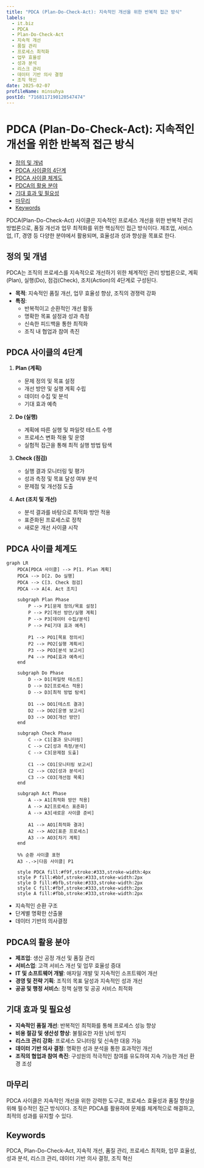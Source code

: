 ```yaml
---
title: "PDCA (Plan-Do-Check-Act): 지속적인 개선을 위한 반복적 접근 방식"
labels:
  - it.biz
  - PDCA
  - Plan-Do-Check-Act
  - 지속적 개선
  - 품질 관리
  - 프로세스 최적화
  - 업무 효율성
  - 성과 분석
  - 리스크 관리
  - 데이터 기반 의사 결정
  - 조직 혁신
date: 2025-02-07
profileName: minsuhya
postId: "7168117190120547474"
---
```



# PDCA (Plan-Do-Check-Act): 지속적인 개선을 위한 반복적 접근 방식

<!-- mtoc-start -->

- [정의 및 개념](#정의-및-개념)
- [PDCA 사이클의 4단계](#pdca-사이클의-4단계)
- [PDCA 사이클 체계도](#pdca-사이클-체계도)
- [PDCA의 활용 분야](#pdca의-활용-분야)
- [기대 효과 및 필요성](#기대-효과-및-필요성)
- [마무리](#마무리)
- [Keywords](#keywords)

<!-- mtoc-end -->

PDCA(Plan-Do-Check-Act) 사이클은 지속적인 프로세스 개선을 위한 반복적 관리 방법론으로, 품질 개선과 업무 최적화를 위한 핵심적인 접근 방식이다. 제조업, 서비스업, IT, 경영 등 다양한 분야에서 활용되며, 효율성과 성과 향상을 목표로 한다.

## 정의 및 개념

PDCA는 조직의 프로세스를 지속적으로 개선하기 위한 체계적인 관리 방법론으로, 계획(Plan), 실행(Do), 점검(Check), 조치(Action)의 4단계로 구성된다.

- **목적**: 지속적인 품질 개선, 업무 효율성 향상, 조직의 경쟁력 강화
- **특징**:
  - 반복적이고 순환적인 개선 활동
  - 명확한 목표 설정과 성과 측정
  - 신속한 피드백을 통한 최적화
  - 조직 내 협업과 참여 촉진

## PDCA 사이클의 4단계

1. **Plan (계획)**

   - 문제 정의 및 목표 설정
   - 개선 방안 및 실행 계획 수립
   - 데이터 수집 및 분석
   - 기대 효과 예측

2. **Do (실행)**

   - 계획에 따른 실행 및 파일럿 테스트 수행
   - 프로세스 변화 적용 및 운영
   - 실험적 접근을 통해 최적 실행 방법 탐색

3. **Check (점검)**

   - 실행 결과 모니터링 및 평가
   - 성과 측정 및 목표 달성 여부 분석
   - 문제점 및 개선점 도출

4. **Act (조치 및 개선)**
   - 분석 결과를 바탕으로 최적화 방안 적용
   - 표준화된 프로세스로 정착
   - 새로운 개선 사이클 시작

## PDCA 사이클 체계도

```mermaid
graph LR
    PDCA[PDCA 사이클] --> P[1. Plan 계획]
    PDCA --> D[2. Do 실행]
    PDCA --> C[3. Check 점검]
    PDCA --> A[4. Act 조치]

    subgraph Plan Phase
        P --> P1[문제 정의/목표 설정]
        P --> P2[개선 방안/실행 계획]
        P --> P3[데이터 수집/분석]
        P --> P4[기대 효과 예측]

        P1 --> PO1[목표 정의서]
        P2 --> PO2[실행 계획서]
        P3 --> PO3[분석 보고서]
        P4 --> PO4[효과 예측서]
    end

    subgraph Do Phase
        D --> D1[파일럿 테스트]
        D --> D2[프로세스 적용]
        D --> D3[최적 방법 탐색]

        D1 --> DO1[테스트 결과]
        D2 --> DO2[운영 보고서]
        D3 --> DO3[개선 방안]
    end

    subgraph Check Phase
        C --> C1[결과 모니터링]
        C --> C2[성과 측정/분석]
        C --> C3[문제점 도출]

        C1 --> CO1[모니터링 보고서]
        C2 --> CO2[성과 분석서]
        C3 --> CO3[개선점 목록]
    end

    subgraph Act Phase
        A --> A1[최적화 방안 적용]
        A --> A2[프로세스 표준화]
        A --> A3[새로운 사이클 준비]

        A1 --> AO1[최적화 결과]
        A2 --> AO2[표준 프로세스]
        A3 --> AO3[차기 계획]
    end

    %% 순환 사이클 표현
    A3 -.->|다음 사이클| P1

    style PDCA fill:#f9f,stroke:#333,stroke-width:4px
    style P fill:#bbf,stroke:#333,stroke-width:2px
    style D fill:#bfb,stroke:#333,stroke-width:2px
    style C fill:#fbf,stroke:#333,stroke-width:2px
    style A fill:#fbb,stroke:#333,stroke-width:2px
```

- 지속적인 순환 구조
- 단계별 명확한 산출물
- 데이터 기반의 의사결정

## PDCA의 활용 분야

- **제조업**: 생산 공정 개선 및 품질 관리
- **서비스업**: 고객 서비스 개선 및 업무 효율성 증대
- **IT 및 소프트웨어 개발**: 애자일 개발 및 지속적인 소프트웨어 개선
- **경영 및 전략 기획**: 조직의 목표 달성과 지속적인 성과 개선
- **공공 및 행정 서비스**: 정책 실행 및 공공 서비스 최적화

## 기대 효과 및 필요성

- **지속적인 품질 개선**: 반복적인 최적화를 통해 프로세스 성능 향상
- **비용 절감 및 생산성 향상**: 불필요한 자원 낭비 방지
- **리스크 관리 강화**: 프로세스 모니터링 및 신속한 대응 가능
- **데이터 기반 의사 결정**: 명확한 성과 분석을 통한 효과적인 개선
- **조직의 협업과 참여 촉진**: 구성원의 적극적인 참여를 유도하여 지속 가능한 개선 환경 조성

## 마무리

PDCA 사이클은 지속적인 개선을 위한 강력한 도구로, 프로세스 효율성과 품질 향상을 위해 필수적인 접근 방식이다. 조직은 PDCA를 활용하여 문제를 체계적으로 해결하고, 최적의 성과를 유지할 수 있다.

## Keywords

PDCA, Plan-Do-Check-Act, 지속적 개선, 품질 관리, 프로세스 최적화, 업무 효율성, 성과 분석, 리스크 관리, 데이터 기반 의사 결정, 조직 혁신